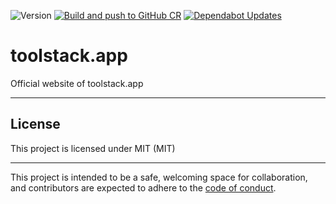 ![Version](https://img.shields.io/badge/version-0.0.4-orange.svg)
[![Build and push to GitHub CR](https://github.com/bilusteknoloji/toolstack.app/actions/workflows/push-to-github-cr.yml/badge.svg)](https://github.com/bilusteknoloji/toolstack.app/actions/workflows/push-to-github-cr.yml)
[![Dependabot Updates](https://github.com/bilusteknoloji/toolstack.app/actions/workflows/dependabot/dependabot-updates/badge.svg)](https://github.com/bilusteknoloji/toolstack.app/actions/workflows/dependabot/dependabot-updates)

# toolstack.app

Official website of toolstack.app

---

## License

This project is licensed under MIT (MIT)

---

This project is intended to be a safe, welcoming space for collaboration, and
contributors are expected to adhere to the [code of conduct][coc].

[coc]: https://github.com/bilusteknoloji/toolstack.app/blob/main/CODE_OF_CONDUCT.md
